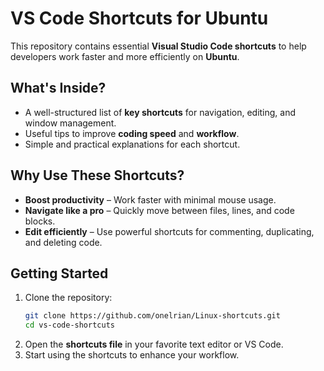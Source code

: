 # **VS Code Shortcuts for Ubuntu**  

This repository contains essential **Visual Studio Code shortcuts** to help developers work faster and more efficiently on **Ubuntu**.  

## **What's Inside?**  
- A well-structured list of **key shortcuts** for navigation, editing, and window management.  
- Useful tips to improve **coding speed** and **workflow**.  
- Simple and practical explanations for each shortcut.  

## **Why Use These Shortcuts?**  
- **Boost productivity** – Work faster with minimal mouse usage.  
- **Navigate like a pro** – Quickly move between files, lines, and code blocks.  
- **Edit efficiently** – Use powerful shortcuts for commenting, duplicating, and deleting code.  

## **Getting Started**  
1. Clone the repository:  
   ```bash
   git clone https://github.com/onelrian/Linux-shortcuts.git
   cd vs-code-shortcuts
   ```
2. Open the **shortcuts file** in your favorite text editor or VS Code.  
3. Start using the shortcuts to enhance your workflow.  
